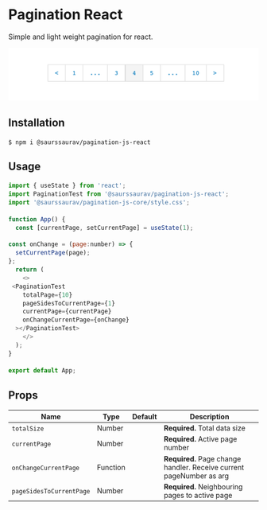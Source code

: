 # Pagination React

Simple and light weight pagination for react.

![image](https://raw.githubusercontent.com/isaurssaurav/pagination-js/main/packages/vue/image.png)

## Installation

```
$ npm i @saurssaurav/pagination-js-react
```

## Usage

```js
import { useState } from 'react';
import PaginationTest from '@saurssaurav/pagination-js-react';
import '@saurssaurav/pagination-js-core/style.css';

function App() {
  const [currentPage, setCurrentPage] = useState(1);

const onChange = (page:number) => {
  setCurrentPage(page);
};
  return (
    <>
 <PaginationTest
    totalPage={10}
    pageSidesToCurrentPage={1}
    currentPage={currentPage}
    onChangeCurrentPage={onChange}
  ></PaginationTest>
    </>
  );
}

export default App;

```

## Props

| Name                     | Type     | Default | Description                                                          |
| ------------------------ | -------- | ------- | -------------------------------------------------------------------- |
| `totalSize`              | Number   |         | **Required.** Total data size                                        |
| `currentPage`            | Number   |         | **Required.** Active page number                                     |
| `onChangeCurrentPage`    | Function |         | **Required.** Page change handler. Receive current pageNumber as arg |
| `pageSidesToCurrentPage` | Number   |         | **Required.** Neighbouring pages to active page                      |
